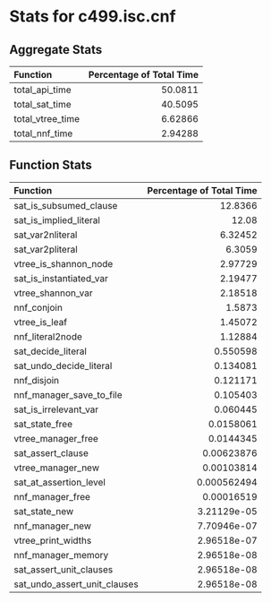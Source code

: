 # Stats for c499.isc.cnf

## Aggregate Stats
| Function         |   Percentage of Total Time |
|:-----------------|---------------------------:|
| total_api_time   |                   50.0811  |
| total_sat_time   |                   40.5095  |
| total_vtree_time |                    6.62866 |
| total_nnf_time   |                    2.94288 |

## Function Stats
| Function                     |   Percentage of Total Time |
|:-----------------------------|---------------------------:|
| sat_is_subsumed_clause       |               12.8366      |
| sat_is_implied_literal       |               12.08        |
| sat_var2nliteral             |                6.32452     |
| sat_var2pliteral             |                6.3059      |
| vtree_is_shannon_node        |                2.97729     |
| sat_is_instantiated_var      |                2.19477     |
| vtree_shannon_var            |                2.18518     |
| nnf_conjoin                  |                1.5873      |
| vtree_is_leaf                |                1.45072     |
| nnf_literal2node             |                1.12884     |
| sat_decide_literal           |                0.550598    |
| sat_undo_decide_literal      |                0.134081    |
| nnf_disjoin                  |                0.121171    |
| nnf_manager_save_to_file     |                0.105403    |
| sat_is_irrelevant_var        |                0.060445    |
| sat_state_free               |                0.0158061   |
| vtree_manager_free           |                0.0144345   |
| sat_assert_clause            |                0.00623876  |
| vtree_manager_new            |                0.00103814  |
| sat_at_assertion_level       |                0.000562494 |
| nnf_manager_free             |                0.00016519  |
| sat_state_new                |                3.21129e-05 |
| nnf_manager_new              |                7.70946e-07 |
| vtree_print_widths           |                2.96518e-07 |
| nnf_manager_memory           |                2.96518e-08 |
| sat_assert_unit_clauses      |                2.96518e-08 |
| sat_undo_assert_unit_clauses |                2.96518e-08 |